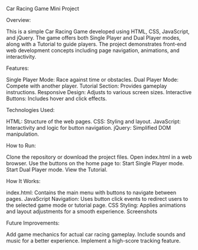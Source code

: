 Car Racing Game Mini Project

Overview:

This is a simple Car Racing Game developed using HTML, CSS, JavaScript, and jQuery. The game offers both Single Player and Dual Player modes, along with a Tutorial to guide players. The project demonstrates front-end web development concepts including page navigation, animations, and interactivity.

Features:

Single Player Mode: Race against time or obstacles.
Dual Player Mode: Compete with another player.
Tutorial Section: Provides gameplay instructions.
Responsive Design: Adjusts to various screen sizes.
Interactive Buttons: Includes hover and click effects.

Technologies Used:

HTML: Structure of the web pages.
CSS: Styling and layout.
JavaScript: Interactivity and logic for button navigation.
jQuery: Simplified DOM manipulation.

How to Run:

Clone the repository or download the project files.
Open index.html in a web browser.
Use the buttons on the home page to:
Start Single Player mode.
Start Dual Player mode.
View the Tutorial.

How It Works:

index.html: Contains the main menu with buttons to navigate between pages.
JavaScript Navigation: Uses button click events to redirect users to the selected game mode or tutorial page.
CSS Styling: Applies animations and layout adjustments for a smooth experience.
Screenshots



Future Improvements:

Add game mechanics for actual car racing gameplay.
Include sounds and music for a better experience.
Implement a high-score tracking feature.




